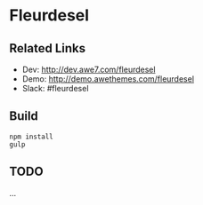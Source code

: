 # Fleurdesel

## Related Links

- Dev: http://dev.awe7.com/fleurdesel
- Demo: http://demo.awethemes.com/fleurdesel
- Slack: #fleurdesel

## Build

```
npm install
gulp
```

## TODO

...
